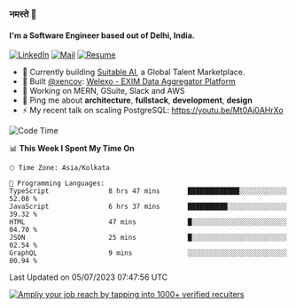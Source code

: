 ### नमस्ते 🙏

#### I'm a Software Engineer based out of Delhi, India.

[![LinkedIn](https://img.shields.io/badge/linkedin-%230077B5.svg)](https://linkedin.com/in/sambhav2612)
[![Mail](https://img.shields.io/badge/gmail-D14836)](mailto:sambhavjain2612@gmail.com)
[![Resume](https://img.shields.io/badge/resume-%23#FFFF00.svg)](https://mega.nz/file/IjA3yaoB#BFfQg1-aKva0piAd_wWs8Hf5dlnYRQ2ZkwtYwNMzBhA)

- 🏢 Currently building [Suitable AI](https://suitable.ai), a Global Talent Marketplace.
- 💅 Built [@xencov](https://github.com/xencov): [Welexo - EXIM Data Aggregator Platform](https://welexo.com)
- 🌱 Working on MERN, GSuite, Slack and AWS
- 💬 Ping me about **architecture**, **fullstack**, **development**, **design**
- ⚡️ My recent talk on scaling PostgreSQL: https://youtu.be/Mt0Aj0AHrXo

<!--START_SECTION:waka-->
![Code Time](http://img.shields.io/badge/Code%20Time-3%2C516%20hrs%2031%20mins-blue)

📊 **This Week I Spent My Time On** 

```text
🕑︎ Time Zone: Asia/Kolkata

💬 Programming Languages: 
TypeScript               8 hrs 47 mins       █████████████░░░░░░░░░░░░   52.08 % 
JavaScript               6 hrs 37 mins       ██████████░░░░░░░░░░░░░░░   39.32 % 
HTML                     47 mins             █░░░░░░░░░░░░░░░░░░░░░░░░   04.70 % 
JSON                     25 mins             █░░░░░░░░░░░░░░░░░░░░░░░░   02.54 % 
GraphQL                  9 mins              ░░░░░░░░░░░░░░░░░░░░░░░░░   00.94 % 
```


 Last Updated on 05/07/2023 07:47:56 UTC
<!--END_SECTION:waka-->

[![Ampliy your job reach by tapping into 1000+ verified recuiters](https://user-images.githubusercontent.com/19583619/212717528-45b497fd-e886-4452-90fe-93829667bd63.png)](https://suitable.ai)


